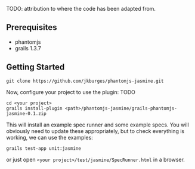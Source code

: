 TODO: attribution to where the code has been adapted from.

## Prerequisites
* phantomjs
* grails 1.3.7

## Getting Started

```
git clone https://github.com/jkburges/phantomjs-jasmine.git
```

Now, configure your project to use the plugin:
TODO


```
cd <your project>
grails install-plugin <path>/phantomjs-jasmine/grails-phantomjs-jasmine-0.1.zip
```

This will install an example spec runner and some example specs.  You will obviously need to update these appropriately, but to check everything is working, we can use the examples:

```grails test-app unit:jasmine```

or just open `<your project>/test/jasmine/SpecRunner.html` in a browser.



